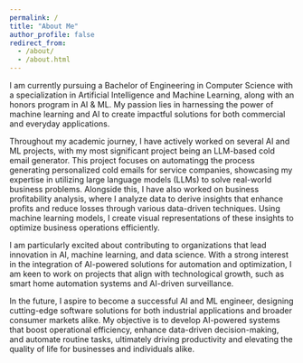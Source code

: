 ```yaml
---
permalink: /
title: "About Me"
author_profile: false
redirect_from: 
  - /about/
  - /about.html
---
```


I am currently pursuing a Bachelor of Engineering in Computer Science with a specialization in Artificial Intelligence and Machine Learning, along with an honors program in AI & ML. My passion lies in harnessing the power of machine learning and AI to create impactful solutions for both commercial and everyday applications.

Throughout my academic journey, I have actively worked on several AI and ML projects, with my most significant project being an LLM-based cold email generator. This project focuses on automatingg the process generating personalized cold emails for service companies, showcasing my expertise in utilizing large language models (LLMs) to solve real-world business problems. Alongside this, I have also worked on business profitability analysis, where I analyze data to derive insights that enhance profits and reduce losses through various data-driven techniques. Using machine learning models, I create visual representations of these insights to optimize business operations efficiently.


I am particularly excited about contributing to organizations that lead innovation in AI, machine learning, and data science. With a strong interest in the integration of AI-powered solutions for automation and optimization, I am keen to work on projects that align with  technological growth, such as smart home automation systems and AI-driven surveillance.

In the future, I aspire to become a successful AI and ML engineer, designing cutting-edge software solutions for both industrial applications and broader consumer markets alike. My objective is to develop AI-powered systems that boost operational efficiency, enhance data-driven decision-making, and automate routine tasks, ultimately driving productivity and elevating the quality of life for businesses and individuals alike.





